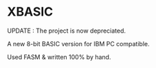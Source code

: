 # XBASIC
UPDATE : The project is now depreciated.

A new 8-bit BASIC version for IBM PC compatible.

Used FASM & written 100% by hand.
